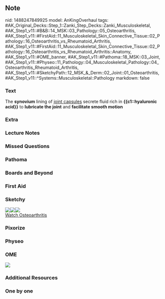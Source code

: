 ## Note
nid: 1488247849925
model: AnKingOverhaul
tags: #AK_Original_Decks::Step_1::Zanki_Step_Decks::Zanki_Musculoskeletal, #AK_Step1_v11::#B&B::14_MSK::03_Pathology::05_Osteoarthritis, #AK_Step1_v11::#FirstAid::11_Musculoskeletal_Skin_Connective_Tissue::02_Pathology::16_Osteoarthritis_vs_Rheumatoid_Arthritis, #AK_Step1_v11::#FirstAid::11_Musculoskeletal_Skin_Connective_Tissue::02_Pathology::16_Osteoarthritis_vs_Rheumatoid_Arthritis::Anatomy, #AK_Step1_v11::#OME_banner, #AK_Step1_v11::#Pathoma::18_MSK::03_Joint, #AK_Step1_v11::#Physeo::11_Pathology::04_Musculoskeletal_Pathology::04_Osteoarthritis_Rheumatoid_Arthritis, #AK_Step1_v11::#SketchyPath::12_MSK_&_Derm::02_Joint::01_Osteoarthritis, #AK_Step1_v11::^Systems::Musculoskeletal::Pathology
markdown: false

### Text
<div>
  The <b>synovium</b> lining of <u>joint capsules</u> secrete fluid
  rich in <b>{{c1::hyaluronic acid}}</b> to <b>lubricate the
  joint</b> and <b>facilitate smooth motion</b>
</div>

### Extra


### Lecture Notes


### Missed Questions


### Pathoma


### Boards and Beyond


### First Aid


### Sketchy
<div><img src=
"Screen%20Shot%202020-03-11%20at%2011.08.22%20AM.JPG"><img src=
"Screen%20Shot%202020-03-11%20at%2011.08.41%20AM.JPG"><img src=
"Zoverall%20picture%20(94)_1566160514431.jpg"></div><a href=
"https://dashboard.sketchy.com/study/medical/courses/medical-pathophysiology/units/medical-pathophysiology-musculoskeletal-derm/videos/medical-pathophysiology-musculoskeletal-and-derm-joint-osteoarthritis?utm_source=anki&utm_medium=partnership&utm_campaign=february_update&utm_content=medical">Watch
Osteoarthritis</a>

### Pixorize


### Physeo


### OME
<div class="ome-widget">
  <a href="https://onlinemeded.org?ref=anki"><img src=
  "_OME_AnkiFlashcards_General_4.png"></a>
</div>

### Additional Resources


### One by one

